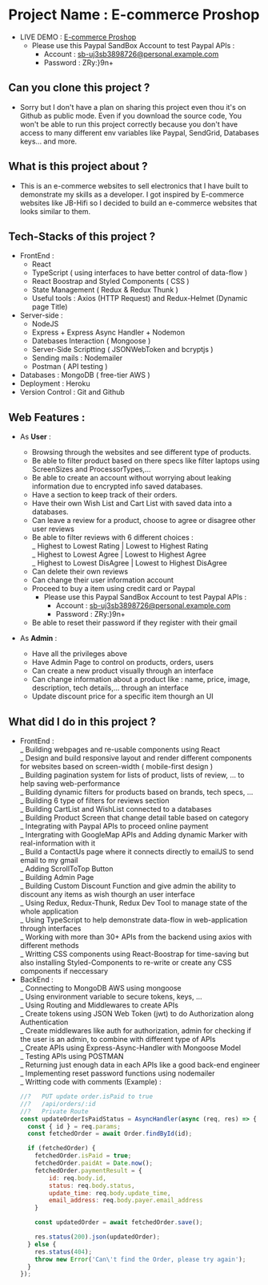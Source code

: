 # Project Name : E-commerce Proshop 
- LIVE DEMO : [E-commerce Proshop](https://proshop-tris.herokuapp.com/)
    - Please use this Paypal SandBox Account to test Paypal APIs : 
      - Account : sb-uj3sb3898726@personal.example.com 
      - Password : ZRy:}9n+

## Can you clone this project ? 
- Sorry but I don't have a plan on sharing this project even thou it's on Github as public mode. Even if you download the source code, You won't be able to run this project correctly because you don't have access to many different env variables like Paypal, SendGrid, Databases keys... and more.

## What is this project about ?
- This is an e-commerce websites to sell electronics that I have built to demonstrate my skills as a developer. I got inspired by E-commerce websites like JB-Hifi so I decided to build an e-commerce websites that looks similar to them.

## Tech-Stacks of this project ? 
- FrontEnd : 
  - React 
  - TypeScript ( using interfaces to have better control of data-flow ) 
  - React Boostrap and Styled Components ( CSS )
  - State Management ( Redux & Redux Thunk )
  - Useful tools : Axios (HTTP Request) and Redux-Helmet (Dynamic page Title)
- Server-side :  
  - NodeJS
  - Express + Express Async Handler + Nodemon
  - Datebases Interaction ( Mongoose )
  - Server-Side Scriptting ( JSONWebToken and bcryptjs )
  - Sending mails : Nodemailer
  - Postman ( API testing ) 
 - Databases : MongoDB ( free-tier AWS )
 - Deployment : Heroku 
 - Version Control : Git and Github
 
## Web Features :
- As **User** : 
  - Browsing through the websites and see different type of products.
  - Be able to filter product based on there specs like filter laptops using ScreenSizes and ProcessorTypes,...
  - Be able to create an account without worrying about leaking information due to encrypted info saved databases.
  - Have a section to keep track of their orders.
  - Have their own Wish List and Cart List with saved data into a databases.
  - Can leave a review for a product, choose to agree or disagree other user reviews 
  - Be able to filter reviews with 6 different choices : <br/>
    _ Highest to Lowest Rating | Lowest to Highest Rating <br/>
    _ Highest to Lowest Agree | Lowest to Highest Agree <br/>
    _ Highest to Lowest DisAgree | Lowest to Highest DisAgree <br/>
  - Can delete their own reviews 
  - Can change their user information account 
  - Proceed to buy a item using credit card or Paypal 
    - Please use this Paypal SandBox Account to test Paypal APIs : 
      - Account : sb-uj3sb3898726@personal.example.com 
      - Password : ZRy:}9n+
   - Be able to reset their password if they register with their gmail 
   
- As **Admin** : 
  - Have all the privileges above 
  - Have Admin Page to control on products, orders, users 
  - Can create a new product visually through an interface
  - Can change information about a product like : name, price, image, description, tech details,... through an interface
  - Update discount price for a specific item thourgh an UI
  
## What did I do in this project ? 
- FrontEnd :  <br/>
  _ Building webpages and re-usable components using React <br />
  _ Design and build responsive layout and render different components for websites based on screen-width ( mobile-first design ) <br />
  _ Building pagination system for lists of product, lists of review, ... to help saving web-performance <br />
  _ Building dynamic filters for products based on brands, tech specs, ... <br />
  _ Building 6 type of filters for reviews section <br />
  _ Building CartList and WishList connected to a databases <br />
  _ Building Product Screen that change detail table based on category <br />
  _ Integrating with Paypal APIs to proceed online payment <br />
  _ Intergrating with GoogleMap APIs and Adding dynamic Marker with real-information with it <br />
  _ Build a ContactUs page where it connects directly to emailJS to send email to my gmail <br />
  _ Adding ScrollToTop Button <br />
  _ Building Admin Page <br />
  _ Building Custom Discount Function and give admin the ability to discount any items as wish thourgh an user interface <br /> 
  _ Using Redux, Redux-Thunk, Redux Dev Tool to manage state of the whole application <br />
  _ Using TypeScript to help demonstrate data-flow in web-application through interfaces <br />
  _ Working with more than 30+ APIs from the backend using axios with different methods <br />
  _ Writting CSS components using React-Boostrap for time-saving but also installing Styled-Components to re-write or create any CSS components if neccessary <br />
- BackEnd : <br /> 
  _ Connecting to MongoDB AWS using mongoose <br />
  _ Using environment variable to secure tokens, keys, ... <br />
  _ Using Routing and Middlewares to create APIs <br /> 
  _ Create tokens using JSON Web Token (jwt) to do Authorization along Authentication <br />
  _ Create middlewares like auth for authorization, admin for checking if the user is an admin, to combine with different type of APIs <br /> 
  _ Create APIs using Express-Async-Handler with Mongoose Model <br /> 
  _ Testing APIs using POSTMAN <br /> 
  _ Returning just enough data in each APIs like a good back-end engineer <br /> 
  _ Implementing reset password functions using nodemailer <br /> 
  _ Writting code with comments (Example) : <br />
    ```javascript
    //?   PUT update order.isPaid to true
    //?   /api/orders/:id
    //?   Private Route
    const updateOrderIsPaidStatus = AsyncHandler(async (req, res) => {
      const { id } = req.params;
      const fetchedOrder = await Order.findById(id);

      if (fetchedOrder) {
        fetchedOrder.isPaid = true;
        fetchedOrder.paidAt = Date.now();
        fetchedOrder.paymentResult = {
            id: req.body.id,
            status: req.body.status,
            update_time: req.body.update_time,
            email_address: req.body.payer.email_address
        }

        const updatedOrder = await fetchedOrder.save(); 

        res.status(200).json(updatedOrder);
      } else {    
        res.status(404);
        throw new Error('Can\'t find the Order, please try again');
      }
    });
     ```
  
 
